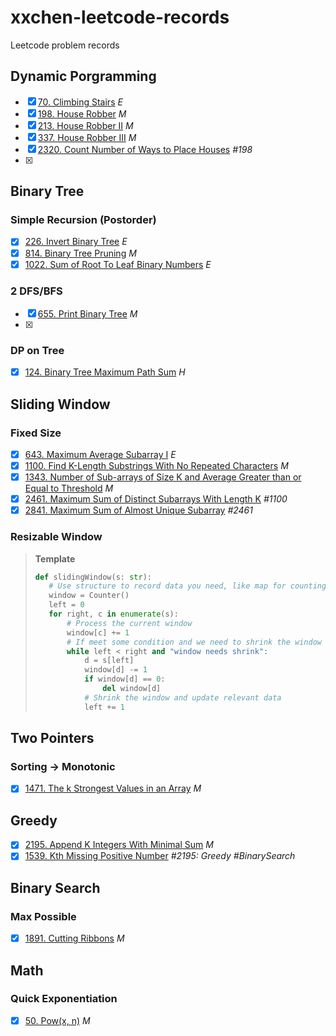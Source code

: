 # xxchen-leetcode-records
Leetcode problem records

## Dynamic Porgramming
 - [x] [70. Climbing Stairs](https://leetcode.cn/problems/climbing-stairs/submissions/580396457/)  *E*
 - [x] [198. House Robber](https://leetcode.cn/problems/house-robber/)  *M*
 - [x] [213. House Robber II](https://leetcode.cn/problems/house-robber-ii/) *M*
 - [X] [337. House Robber III]() *M*
 - [x] [2320. Count Number of Ways to Place Houses](https://leetcode.cn/problems/count-number-of-ways-to-place-houses/description/) *#198*
 - [X] 
 ## Binary Tree
 ### Simple Recursion (Postorder)
 - [x] [226. Invert Binary Tree](https://leetcode.cn/problems/invert-binary-tree/description/) *E*
 - [x] [814. Binary Tree Pruning](https://leetcode.cn/problems/binary-tree-pruning/description/) *M*
 - [x] [1022. Sum of Root To Leaf Binary Numbers](https://leetcode.cn/problems/sum-of-root-to-leaf-binary-numbers/description/) *E*

### 2 DFS/BFS
 - [x] [655. Print Binary Tree](https://leetcode.cn/problems/print-binary-tree/description/) *M*
 - [X] 
### DP on Tree
 - [x] [124. Binary Tree Maximum Path Sum](https://leetcode.cn/problems/binary-tree-maximum-path-sum/description/)  *H*

## Sliding Window
### Fixed Size
- [x] [643. Maximum Average Subarray I](https://leetcode.cn/problems/maximum-average-subarray-i/description/) *E*
- [x] [1100. Find K-Length Substrings With No Repeated Characters](https://leetcode.cn/problems/find-k-length-substrings-with-no-repeated-characters/description/) *M*
- [x] [1343. Number of Sub-arrays of Size K and Average Greater than or Equal to Threshold](https://leetcode.cn/problems/number-of-sub-arrays-of-size-k-and-average-greater-than-or-equal-to-threshold/description/) *M*
- [x] [2461. Maximum Sum of Distinct Subarrays With Length K](https://leetcode.cn/problems/maximum-sum-of-distinct-subarrays-with-length-k/description/) *#1100*
- [x] [2841. Maximum Sum of Almost Unique Subarray](https://leetcode.cn/problems/maximum-sum-of-almost-unique-subarray/description/) *#2461*
### Resizable Window
> **Template**
> ```python
> def slidingWindow(s: str):
>    # Use structure to record data you need, like map for counting, sum
>    window = Counter()
>    left = 0
>    for right, c in enumerate(s):
>        # Process the current window
>        window[c] += 1
>        # If meet some condition and we need to shrink the window
>        while left < right and "window needs shrink":
>            d = s[left]
>            window[d] -= 1
>            if window[d] == 0:
>                del window[d]
>            # Shrink the window and update relevant data
>            left += 1
> ```
## Two Pointers
### Sorting -> Monotonic
- [x] [1471. The k Strongest Values in an Array](https://leetcode.cn/problems/the-k-strongest-values-in-an-array/description/) *M*
## Greedy
- [x] [2195. Append K Integers With Minimal Sum](https://leetcode.cn/problems/append-k-integers-with-minimal-sum/description/)  *M*
- [x] [1539. Kth Missing Positive Number](https://leetcode.cn/problems/kth-missing-positive-number/description/) *#2195: Greedy #BinarySearch*
## Binary Search
### Max Possible
- [x] [1891. Cutting Ribbons](https://leetcode.cn/problems/cutting-ribbons/description/) *M*

## Math
### Quick Exponentiation
- [x] [50. Pow(x, n)](https://leetcode.cn/problems/powx-n/description/)  *M*
